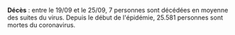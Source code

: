 <strong>Décès</strong> : entre le 19/09 et le 25/09, 7 personnes sont décédées en moyenne des suites du virus. Depuis le début de l'épidémie, 25.581 personnes sont mortes du coronavirus.